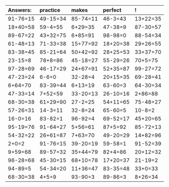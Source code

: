 | Answers: | practice | makes | perfect | ! |
| :--- | :--- | :--- | :--- | :--- |
| 91-76=15 | 49-15=34 | 85-74=11 | 46-3=43 | 13+22=35 | 
| 18+40=58 | 59-4=55 | 6+29=35 | 47-38=9 | 87-30=57 | 
| 89-67=22 | 43+32=75 | 6+85=91 | 98-98=0 | 88-54=34 | 
| 61-48=13 | 71-33=38 | 15+77=92 | 18+20=38 | 29+26=55 | 
| 83-38=45 | 85-21=64 | 50+42=92 | 28+25=53 | 33+37=70 | 
| 23-15=8 | 78+8=86 | 45-18=27 | 55-29=26 | 70+5=75 | 
| 97-28=69 | 46-17=29 | 24+67=91 | 52+35=87 | 99-27=72 | 
| 47-23=24 | 6-6=0 | 32-28=4 | 20+15=35 | 69-28=41 | 
| 6+64=70 | 83-39=44 | 6+13=19 | 63-60=3 | 64-30=34 | 
| 47-33=14 | 7+52=59 | 33-20=13 | 26-10=16 | 2+86=88 | 
| 68-30=38 | 61+29=90 | 27-2=25 | 54+11=65 | 75-48=27 | 
| 57-26=31 | 14-3=11 | 32-8=24 | 65-60=5 | 10-8=2 | 
| 16-0=16 | 83-82=1 | 96-92=4 | 69-52=17 | 45+20=65 | 
| 95-19=76 | 91-64=27 | 5+56=61 | 87+5=92 | 85-72=13 | 
| 54-32=22 | 26+61=87 | 7+63=70 | 49-20=29 | 14+82=96 | 
| 2+0=2 | 91-76=15 | 39-20=19 | 59-58=1 | 91-52=39 | 
| 9+59=68 | 89-57=32 | 35+44=79 | 82+4=86 | 20+12=32 | 
| 96-28=68 | 45-30=15 | 68+10=78 | 17+20=37 | 21-19=2 | 
| 94-89=5 | 54-34=20 | 11+36=47 | 83-35=48 | 33+0=33 | 
| 68-30=38 | 4+5=9 | 93-90=3 | 89-86=3 | 8+26=34 | 
